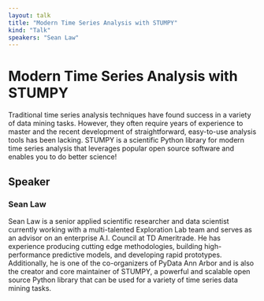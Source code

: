 ```yaml
---
layout: talk
title: "Modern Time Series Analysis with STUMPY"
kind: "Talk"
speakers: "Sean Law"
---
```


# Modern Time Series Analysis with STUMPY

Traditional time series analysis techniques have found success in a variety of data mining tasks. However, they often require years of experience to master and the recent development of straightforward, easy-to-use analysis tools has been lacking. STUMPY is a scientific Python library for modern time series analysis that leverages popular open source software and enables you to do better science!

## Speaker

### Sean Law

Sean Law is a senior applied scientific researcher and data scientist currently working with a multi-talented Exploration Lab team and serves as an advisor on an enterprise A.I. Council at TD Ameritrade. He has experience producing cutting edge methodologies, building high-performance predictive models, and developing rapid prototypes. Additionally, he is one of the co-organizers of PyData Ann Arbor and is also the creator and core maintainer of STUMPY, a powerful and scalable open source Python library that can be used for a variety of time series data mining tasks.
